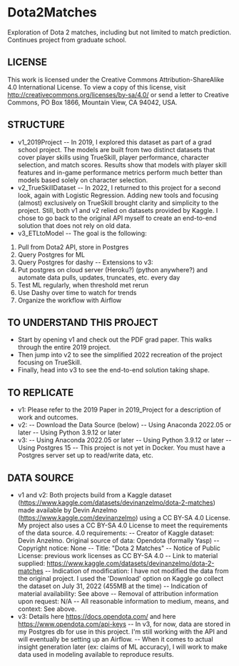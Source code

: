 # Dota2Matches
Exploration of Dota 2 matches, including but not limited to match prediction. Continues project from graduate school.

## LICENSE
This work is licensed under the Creative Commons Attribution-ShareAlike 4.0 International License. To view a copy of this license, visit http://creativecommons.org/licenses/by-sa/4.0/ or send a letter to Creative Commons, PO Box 1866, Mountain View, CA 94042, USA.

## STRUCTURE
- v1_2019Project
-- In 2019, I explored this dataset as part of a grad school project. The models are built from two distinct datasets that cover player skills using TrueSkill, player performance, character selection, and match scores. Results show that models with player skill features and in-game performance metrics perform much better than models based solely on character selection. 
- v2_TrueSkillDataset
-- In 2022, I returned to this project for a second look, again with Logistic Regression. Adding new tools and focusing (almost) exclusively on TrueSkill brought clarity and simplicity to the project. Still, both v1 and v2 relied on datasets provided by Kaggle. I chose to go back to the original API myself to create an end-to-end solution that does not rely on old data.
- v3_ETLtoModel
-- The goal is the following:
1. Pull from Dota2 API, store in Postgres
2. Query Postgres for ML
3. Query Postgres for dashy
-- Extensions to v3:
1. Put postgres on cloud server (Heroku?) (python anywhere?) and automate data pulls, updates, truncates, etc. every day
2. Test ML regularly, when threshold met rerun
3. Use Dashy over time to watch for trends
4. Organize the workflow with Airflow

## TO UNDERSTAND THIS PROJECT
- Start by opening v1 and check out the PDF grad paper. This walks through the entire 2019 project.
- Then jump into v2 to see the simplified 2022 recreation of the project focusing on TrueSkill.
- Finally, head into v3 to see the end-to-end solution taking shape.

## TO REPLICATE
- v1: Please refer to the 2019 Paper in 2019_Project for a description of work and outcomes.
- v2:
-- Download the Data Source (below)
-- Using Anaconda 2022.05 or later
-- Using Python 3.9.12 or later
- v3:
-- Using Anaconda 2022.05 or later
-- Using Python 3.9.12 or later
-- Using Postgres 15
-- This project is not yet in Docker. You must have a Postgres server set up to read/write data, etc.

## DATA SOURCE
- v1 and v2: Both projects build from a Kaggle dataset (https://www.kaggle.com/datasets/devinanzelmo/dota-2-matches) made available by Devin Anzelmo (https://www.kaggle.com/devinanzelmo) using a CC BY-SA 4.0 License. My project also uses a CC BY-SA 4.0 License to meet the requirements of the data source.
4.0 requirements:
-- Creator of Kaggle dataset: Devin Anzelmo. Original source of data: Opendota (formally Yasp)
-- Copyright notice: None
-- Title: "Dota 2 Matches"
-- Notice of Public License: previous work licenses as CC BY-SA 4.0
-- Link to material supplied: https://www.kaggle.com/datasets/devinanzelmo/dota-2-matches
-- Indication of modification: I have not modified the data from the original project. I used the 'Download' option on Kaggle go collect the dataset on July 31, 2022 (455MB at the time)
-- Indication of material availability: See above
-- Removal of attribution information upon request: N/A
-- All reasonable information to medium, means, and context: See above.
- v3: Details here https://docs.opendota.com/ and here https://www.opendota.com/api-keys 
-- In v3, for now, data are stored in my Postgres db for use in this project. I'm still working with the API and will eventually be setting up an Airflow.
-- When it comes to actual insight generation later (ex: claims of ML accuracy), I will work to make data used in modeling available to reproduce results.